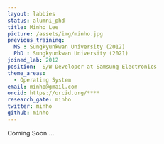 ```yaml
---
layout: labbies
status: alumni_phd
title: Minho Lee
picture: /assets/img/minho.jpg
previous_training:
  MS : Sungkyunkwan University (2012)
  PhD : Sungkyunkwan University (2021)
joined_lab: 2012
position:  S/W Developer at Samsung Electronics
theme_areas:
  - Operating System
email: minho@gmail.com
orcid: https://orcid.org/****
research_gate: minho
twitter: minho
github: minho
---
```


Coming Soon....
